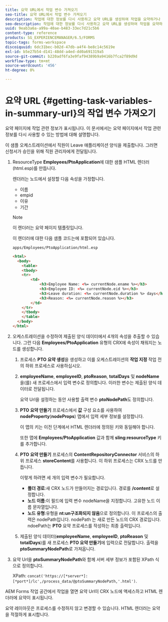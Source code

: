 ```yaml
---
title: 요약 URL에서 작업 변수 가져오기
seo-title: 요약 URL에서 작업 변수 가져오기
description: 작업에 대한 정보를 다시 사용하고 요약 URL을 생성하여 작업을 요약하거나 설명하는 방법입니다.
seo-description: 작업에 대한 정보를 다시 사용하고 요약 URL을 생성하여 작업을 요약하거나 설명하는 방법입니다.
uuid: 9eab3a6a-a99a-40ae-b483-33ec7d21c5b6
content-type: reference
products: SG_EXPERIENCEMANAGER/6.5/FORMS
topic-tags: forms-workspace
discoiquuid: 6dc31bec-b02d-47db-a4f4-be8c14c5619e
exl-id: b5e27b54-d141-48dd-a4ed-dd0a691319a5
source-git-commit: b220adf6fa3e9faf94389b9a9416b7fca2f89d9d
workflow-type: tm+mt
source-wordcount: '456'
ht-degree: 0%

---
```


# 요약 URL {#getting-task-variables-in-summary-url}의 작업 변수 가져오기

요약 페이지에 작업 관련 정보가 표시됩니다. 이 문서에서는 요약 페이지에서 작업 관련 정보를 다시 사용할 수 있는 방법에 대해 설명합니다.

이 샘플 오케스트레이션에서 직원이 Leave 애플리케이션 양식을 제출합니다. 그러면 신청서가 승인을 위해 직원 관리자에게 전달됩니다.

1. ResourceType **Employees/PtoApplication**&#x200B;에 대한 샘플 HTML 렌더러(html.esp)를 만듭니다.

   렌더러는 노드에서 설정할 다음 속성을 가정합니다.

   * 이름
   * empid
   * 이유
   * 기간

   >[!NOTE]
   >
   >이 렌더러는 요약 페이지 템플릿입니다.

   이 렌더러에 대한 다음 샘플 코드는에 포함되어 있습니다.

   `apps/Employees/PtoApplication/html.esp`

   ```html
   <html>
     <body>
       <table>
       <tbody>
       <tr>
           <td>
               <h3>Employee Name: <%= currentNode.ename %></h3>
               <h3>Employee ID: <%= currentNode.eid %></h3>
               <h3>Leave duration: <%= currentNode.duration %> days</h3>
               <h3>Reason: <%= currentNode.reason %></h3>
           </td>
       </tr>
       </tbody>
       </table>
     </body>
   </html>
   ```

1. 오케스트레이션을 수정하여 제출된 양식 데이터에서 4개의 속성을 추출할 수 있습니다. 그런 다음 **Employees/PtoApplication** 유형의 CRX에 속성이 채워지는 노드를 생성합니다.

   1. 프로세스 **PTO 요약 생성**&#x200B;을 생성하고 이를 오케스트레이션의 **작업 지정** 작업 전의 하위 프로세스로 사용하십시오.
   1. **employeeName**, **employeeID**, **ptoReason**, **totalDays** 및 **nodeName**&#x200B;을(를) 새 프로세스에서 입력 변수로 정의합니다. 이러한 변수는 제출된 양식 데이터로 전달됩니다.

      요약 Url을 설정하는 동안 사용할 출력 변수 **ptoNodePath**&#x200B;도 정의합니다.

   1. **PTO 요약 만들기** 프로세스에서 **값** 구성 요소를 사용하여 **nodeProperty**(**nodeProps**) 맵에서 입력 세부 정보를 설정합니다.

      이 맵의 키는 이전 단계에서 HTML 렌더러에 정의된 키와 동일해야 합니다.

      또한 맵에 **Employees/PtoApplication** 값과 함께 **sling:resourceType** 키를 추가합니다.

   1. **PTO 요약 만들기** 프로세스의 **ContentRepositoryConnector** 서비스의 하위 프로세스 **storeContent**&#x200B;를 사용합니다. 이 하위 프로세스는 CRX 노드를 만듭니다.

      이렇게 하려면 세 개의 입력 변수가 필요합니다.

      * **폴더 경로**:새 CRX 노드가 만들어지는 경로입니다. 경로를 **/content**&#x200B;로 설정합니다.
      * **노드 이름**:이 필드에 입력 변수 nodeName을 지정합니다. 고유한 노드 이름 문자열입니다.
      * **노드 유형**:유형을  **nt:un구조화되지 않음**&#x200B;으로 정의합니다. 이 프로세스의 출력은 nodePath입니다. nodePath 는 새로 만든 노드의 CRX 경로입니다. ndoePath는 **PTO** 요약 프로세스를 작성하는 최종 출력입니다.
   1. 제출된 양식 데이터(**employeeName**, **employeeID**, **ptoReason** 및 **totalDays**)를 새 프로세스 **PTO 요약 만들기**&#x200B;에 입력으로 전달합니다. 출력을 **ptoSummaryNodePath**&#x200B;로 가져옵니다.


1. 요약 Url을 **ptoSummaryNodePath**&#x200B;와 함께 서버 세부 정보가 포함된 XPath 식으로 정의합니다.

   XPath: `concat('https://[*server*]:[*port*]/lc',/process_data/@ptoSummaryNodePath,'.html')`.

AEM Forms 작업 공간에서 작업을 열면 요약 Url이 CRX 노드에 액세스하고 HTML 렌더러에 요약이 표시됩니다.

요약 레이아웃은 프로세스를 수정하지 않고 변경할 수 있습니다. HTML 렌더러는 요약을 적절하게 표시합니다.
